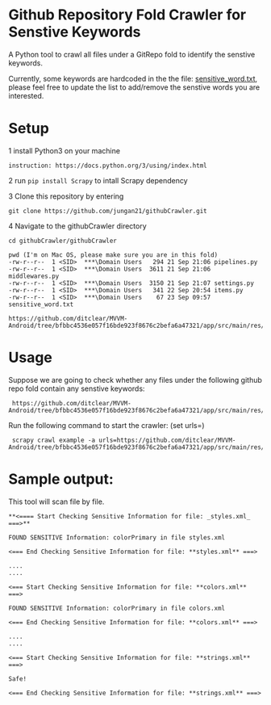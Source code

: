 
# Github Repository Fold Crawler for Senstive Keywords

A Python tool to crawl all files under a GitRepo fold to identify the senstive keywords.

Currently, some keywords are hardcoded in the the file: [sensitive_word.txt](githubCrawler/sensitive_word.txt), please feel free to update the list to add/remove the senstive words you are interested.

# Setup

1 install Python3 on your machine

    instruction: https://docs.python.org/3/using/index.html
    
2 run `pip install Scrapy` to intall Scrapy dependency

3 Clone this repository by entering

    git clone https://github.com/jungan21/githubCrawler.git

4 Navigate to the githubCrawler directory

    cd githubCrawler/githubCrawler
    
    pwd (I'm on Mac OS, please make sure you are in this fold)
    -rw-r--r--  1 <SID>  ***\Domain Users   294 21 Sep 21:06 pipelines.py
    -rw-r--r--  1 <SID>  ***\Domain Users  3611 21 Sep 21:06 middlewares.py
    -rw-r--r--  1 <SID>  ***\Domain Users  3150 21 Sep 21:07 settings.py
    -rw-r--r--  1 <SID>  ***\Domain Users   341 22 Sep 20:54 items.py
    -rw-r--r--  1 <SID>  ***\Domain Users    67 23 Sep 09:57 sensitive_word.txt

    https://github.com/ditclear/MVVM-Android/tree/bfbbc4536e057f16bde923f8676c2befa6a47321/app/src/main/res/values

# Usage

Suppose we are going to check whether any files under the following github repo fold contain any senstive keywords: 
      
     https://github.com/ditclear/MVVM-Android/tree/bfbbc4536e057f16bde923f8676c2befa6a47321/app/src/main/res/values

Run the following command to start the crawler: (set urls=<link to the github repo fold>)

     scrapy crawl example -a urls=https://github.com/ditclear/MVVM-Android/tree/bfbbc4536e057f16bde923f8676c2befa6a47321/app/src/main/res/values


# Sample output:

This tool will scan file by file.

    **<==== Start Checking Sensitive Information for file: _styles.xml_ ===>**

    FOUND SENSITIVE Information: colorPrimary in file styles.xml

    <=== End Checking Sensitive Information for file: **styles.xml** ===>

    ....
    ....

    <=== Start Checking Sensitive Information for file: **colors.xml** ===>

    FOUND SENSITIVE Information: colorPrimary in file colors.xml

    <=== End Checking Sensitive Information for file: **colors.xml** ===>

    ....
    ....
    
    <=== Start Checking Sensitive Information for file: **strings.xml** ===>

    Safe!

    <=== End Checking Sensitive Information for file: **strings.xml** ===>
